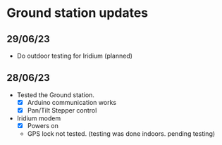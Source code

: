 # Ground station updates


## 29/06/23

- Do outdoor testing for Iridium (planned)


## 28/06/23

- Tested the Ground station.
	- [x] Arduino communication works
	- [x] Pan/Tilt Stepper control 

- Iridium modem
	- [x] Powers on 
	- GPS lock not tested. (testing was done indoors. pending testing)
